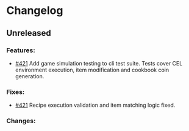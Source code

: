 # Changelog

## Unreleased

### Features:
- [#421](https://github.com/Pylons-tech/pylons/pull/421) Add game simulation testing to cli test suite.  Tests cover CEL environment execution, item modification and cookbook coin generation. 

### Fixes:
- [#421](https://github.com/Pylons-tech/pylons/pull/421) Recipe execution validation and item matching logic fixed.

### Changes:
